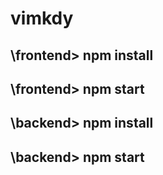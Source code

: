 # vimkdy

## \frontend> npm install
## \frontend> npm start

## \backend> npm install
## \backend> npm start
